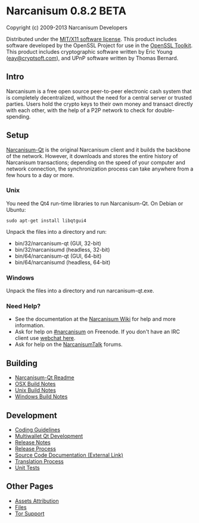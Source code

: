 Narcanisum 0.8.2 BETA 
====================

Copyright (c) 2009-2013 Narcanisum Developers

Distributed under the [MIT/X11 software license](http://www.opensource.org/licenses/mit-license.php).
This product includes software developed by the OpenSSL Project for use in the [OpenSSL Toolkit](http://www.openssl.org/). This product includes
cryptographic software written by Eric Young ([eay@cryptsoft.com](mailto:eay@cryptsoft.com)), and UPnP software written by Thomas Bernard.


Intro
---------------------
Narcanisum is a free open source peer-to-peer electronic cash system that is
completely decentralized, without the need for a central server or trusted
parties.  Users hold the crypto keys to their own money and transact directly
with each other, with the help of a P2P network to check for double-spending.


Setup
---------------------
[Narcanisum-Qt](http://narcanisum.org/en/download) is the original Narcanisum client and it builds the backbone of the network. However, it downloads and stores the entire history of Narcanisum transactions; depending on the speed of your computer and network connection, the synchronization process can take anywhere from a few hours to a day or more.

### Unix

You need the Qt4 run-time libraries to run Narcanisum-Qt. On Debian or Ubuntu:

	sudo apt-get install libqtgui4

Unpack the files into a directory and run:

- bin/32/narcanisum-qt (GUI, 32-bit)
- bin/32/narcanisumd (headless, 32-bit)
- bin/64/narcanisum-qt (GUI, 64-bit)
- bin/64/narcanisumd (headless, 64-bit)



### Windows

Unpack the files into a directory and run narcanisum-qt.exe.

### Need Help?

* See the documentation at the [Narcanisum Wiki](https://en.narcanisum.it/wiki/Main_Page)
for help and more information.
* Ask for help on [#narcanisum](http://webchat.freenode.net?channels=narcanisum) on Freenode. If you don't have an IRC client use [webchat here](http://webchat.freenode.net?channels=narcanisum).
* Ask for help on the [NarcanisumTalk](https://narcanisumtalk.org/) forums.

Building
---------------------
- [Narcanisum-Qt Readme](readme-qt.md)
- [OSX Build Notes](build-osx.md)
- [Unix Build Notes](build-unix.md)
- [Windows Build Notes](build-msw.md)

Development
---------------------
- [Coding Guidelines](coding.md)
- [Multiwallet Qt Development](multiwallet-qt.md)
- [Release Notes](release-notes.md)
- [Release Process](release-process.md)
- [Source Code Documentation (External Link)](https://dev.visucore.com/narcanisum/doxygen/)
- [Translation Process](translation_process.md)
- [Unit Tests](unit-tests.md)

Other Pages
---------------------
- [Assets Attribution](assets-attribution.md)
- [Files](files.md)
- [Tor Support](tor.md)